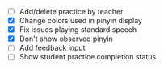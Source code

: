 - [ ] Add/delete practice by teacher
- [x] Change colors used in pinyin display
- [x] Fix issues playing standard speech
- [x] Don't show observed pinyin
- [ ] Add feedback input
- [ ] Show student practice completion status